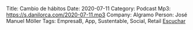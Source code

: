 Title: Cambio de hábitos
Date: 2020-07-11
Category: Podcast
Mp3: https://s.danilorca.com/2020-07-11.mp3
Company: Algramo
Person: José Manuel Möller
Tags: EmpresaB, App, Sustentable, Social, Retail
<a href="https://s.danilorca.com/2020-07-11.mp3" type="audio/mpeg">
Escuchar
</a>

